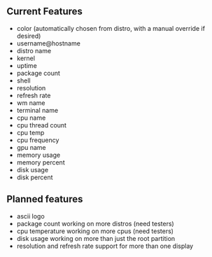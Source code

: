 
## Current Features

- color (automatically chosen from distro, with a manual override if desired)
- username@hostname
- distro name
- kernel
- uptime
- package count
- shell
- resolution
- refresh rate
- wm name
- terminal name
- cpu name
- cpu thread count
- cpu temp
- cpu frequency
- gpu name
- memory usage
- memory percent
- disk usage
- disk percent

## Planned features

- ascii logo
- package count working on more distros (need testers)
- cpu temperature working on more cpus (need testers)
- disk usage working on more than just the root partition
- resolution and refresh rate support for more than one display
